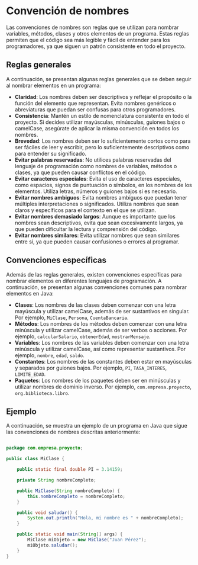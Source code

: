 # Convención de nombres

Las convenciones de nombres son reglas que se utilizan para nombrar variables, métodos, clases y otros elementos de un
programa. Estas reglas permiten que el código sea más legible y fácil de entender para los programadores, ya que siguen
un patrón consistente en todo el proyecto.

## Reglas generales

A continuación, se presentan algunas reglas generales que se deben seguir al nombrar elementos en un programa:

- **Claridad**: Los nombres deben ser descriptivos y reflejar el propósito o la función del elemento que representan.
  Evita nombres genéricos o abreviaturas que puedan ser confusas para otros programadores.
- **Consistencia**: Mantén un estilo de nomenclatura consistente en todo el proyecto. Si decides utilizar mayúsculas,
  minúsculas, guiones bajos o camelCase, asegúrate de aplicar la misma convención en todos los nombres.
- **Brevedad**: Los nombres deben ser lo suficientemente cortos como para ser fáciles de leer y escribir, pero lo
  suficientemente descriptivos como para entender su significado.
- **Evitar palabras reservadas**: No utilices palabras reservadas del lenguaje de programación como nombres de
  variables,
  métodos o clases, ya que pueden causar conflictos en el código.
- **Evitar caracteres especiales**: Evita el uso de caracteres especiales, como espacios, signos de puntuación o
  símbolos,
  en los nombres de los elementos. Utiliza letras, números y guiones bajos si es necesario.
- **Evitar nombres ambiguos**: Evita nombres ambiguos que puedan tener múltiples interpretaciones o significados.
  Utiliza
  nombres que sean claros y específicos para el contexto en el que se utilizan.
- **Evitar nombres demasiado largos**: Aunque es importante que los nombres sean descriptivos, evita que sean
  excesivamente
  largos, ya que pueden dificultar la lectura y comprensión del código.
- **Evitar nombres similares**: Evita utilizar nombres que sean similares entre sí, ya que pueden causar confusiones o
  errores al programar.

## Convenciones específicas

Además de las reglas generales, existen convenciones específicas para nombrar elementos en diferentes lenguajes de
programación. A continuación, se presentan algunas convenciones comunes para nombrar elementos en Java:

- **Clases**: Los nombres de las clases deben comenzar con una letra mayúscula y utilizar camelCase, además de ser
  sustantivos en singular. Por ejemplo, `MiClase`, `Persona`, `CuentaBancaria`.
- **Métodos**: Los nombres de los métodos deben comenzar con una letra minúscula y utilizar camelCase, además de ser
  verbos o acciones. Por ejemplo, `calcularSalario`, `obtenerEdad`, `mostrarMensaje`.
- **Variables**: Los nombres de las variables deben comenzar con una letra minúscula y utilizar camelCase, así como
  representar sustantivos. Por ejemplo, `nombre`, `edad`, `saldo`.
- **Constantes**: Los nombres de las constantes deben estar en mayúsculas y separados por guiones bajos. Por ejemplo,
  `PI`, `TASA_INTERES`, `LIMITE_EDAD`.
- **Paquetes**: Los nombres de los paquetes deben ser en minúsculas y utilizar nombres de dominio inverso. Por ejemplo,
  `com.empresa.proyecto`, `org.biblioteca.libro`.

## Ejemplo

A continuación, se muestra un ejemplo de un programa en Java que sigue las convenciones de nombres descritas
anteriormente:

```java

package com.empresa.proyecto;

public class MiClase {

    public static final double PI = 3.14159;

    private String nombreCompleto;

    public MiClase(String nombreCompleto) {
        this.nombreCompleto = nombreCompleto;
    }

    public void saludar() {
        System.out.println("Hola, mi nombre es " + nombreCompleto);
    }

    public static void main(String[] args) {
        MiClase miObjeto = new MiClase("Juan Pérez");
        miObjeto.saludar();
    }
}

```